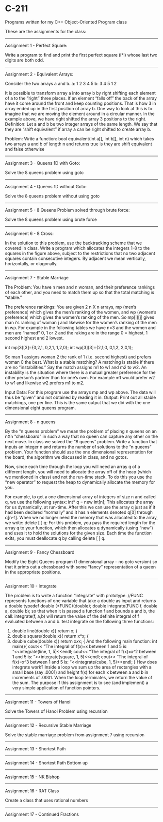 # C-211
Programs written for my C++ Object-Oriented Program class

These are the assignments for the class:

____________________________________________________________________
Assignment 1 - Perfect Square:

Write a program to find and print the first perfect square (i*i) whose last two digits
are both odd.

__________________________________________________________________
Assignment 2 - Equivalent Arrays:

Consider the two arrays a and b.
a: 1 2 3 4 5
b: 3 4 5 1 2

It is possible to transform array a into array b by right shifting each element of a to the “right”
three places. If an element “falls off” the back of the array have it come around the front and
keep counting positions. That is how 3 in array ended up in the first position of array b. One
way to look at this is to imagine that we are moving the element around in a circular manner.
In the example above, we have right shifted the array 3 positions to the right.
Definition: Let a and b be two integer arrays of the same length. We say that they are “shift
equivalent” if array a can be right shifted to create array b.

Problem:
Write a function: bool equivalent(int a[], int b[], int n)
which takes two arrays a and b of length n and returns true is they are shift equivalent and false
otherwise

__________________________________________________________________
Assignment 3 - Queens 1D with Goto:

Solve the 8 queens problem using goto

__________________________________________________________________
Assignment 4 - Queens 1D without Goto:

Solve the 8 queens problem without using goto

__________________________________________________________________
Assignment 5 - 8 Queens Problem solved through brute force:

Solve the 8 queens problem using brute force 
__________________________________________________________________
Assignment 6 - 8 Cross:

In the solution to this problem, use the backtracking scheme that we covered in class.
Write a program which allocates the integers 1-8 to the squares in the figure above, subject to
the restrictions that no two adjacent squares contain consecutive integers.
By adjacent we mean vertically, horizontally, or diagonally.

__________________________________________________________________
Assignment 7 - Stable Marriage

The Problem:
You have n men and n woman, and their preference rankings of each other, and you need
to match them up so that the total matching is “stable.”

The preference rankings:
You are given 2 n X n arrays, mp (men’s preference) which gives the men’s ranking of the
women, and wp (women’s preference) which gives the women’s ranking of the men.
So mp[i][j] gives man i's ranking of woman j and likewise for the women’s ranking of the men in
wp.
For example in the following tables we have n=3 and the women and men are “named” 0, 1 or 2
and the raking are in the range 0 = highest, 1 second highest and 2 lowest.

int mp[3][3]={0,2,1,
0,2,1,
1,2,0};
int wp[3][3]={2,1,0,
0,1,2,
2,0,1};

So man 1 assigns woman 2 the rank of 1 (i.e. second highest) and prefers woman 0 the best.
What is a stable matching?
A matching is stable if there are no “instabilities.” Say the match assigns m1 to w1 and m2 to
w2. An instability is the situation where there is a mutual greater preference for the other person’s
partner than for one’s own. For example m1 would prefer w2 to w1 and likewise w2 prefers m1
to m2.

Input Data:
For this program use the arrays mp and wp above. The data will thus be “given” and not obtained
by reading it in.
Output:
Print out all stable matchings, one per line. This is the same output that we did with the one
dimensional eight queens program.

__________________________________________________________________
Assignment 8 - n queens

By the “n queens problem” we mean the problem of placing n queens on an nXn “chessboard”
in such a way that no queen can capture any other on the next move. In class we solved the “8
queens” problem.
Write a function that inputs an integer n and returns the number of solutions to the “n
queens” problem. Your function should use the one dimensional representation for the board,
the algorithm we discussed in class, and no gotos.

Now, since each time through the loop you will need an array q of a different length, you will
need to allocate the array off of the heap (which we mentioned in class) and not the run-time
stack. To do this you use the “new operator” to request the heap to dynamically allocate the
memory for you.

For example, to get a one dimensional array of integers of size n and called q, we use the
following syntax:
int* q = new int[n];
This allocates the array for us dynamically, at run-time. After this we can use the array q just
as if it had been declared “normally” and it has n elements denoted q[0] through q[n-1].
When we no longer need the memory that was allocated to the array, we write:
delete [ ] q;
For this problem, you pass the required length for the array q to your function, which then
allocates q dynamically (using “new”) and uses it to hold the solutions for the given size. Each
time the function exits, you must deallocate q by calling delete [ ] q. 
__________________________________________________________________
Assignment 9 - Fancy Chessboard

Modify the Eight Queens program (1 dimensional array – no goto version) so that it prints out a
chessboard with some “fancy” representation of a queen in the appropriate positions.
__________________________________________________________________
Assignment 10 - Integrate 

The problem is to write a function “integrate” with prototype:
//FUNC represents functions of one variable that take a double as input and returns a double
typedef double (*FUNC)(double);
double integrate(FUNC f, double a, double b);
so that when it is passed a function f and bounds a and b, the call:
integrate(f, a,b) will return the value of the definite integral of f evaluated between a and b.
test integrate on the following three functions:
1. double line(double x){
return x;
 {
2. double square(double x){
return x*x;
 {
3. double cube(double x){
return x*x*x;
 {
And the following main function:
int main(){
cout<< “The integral of f(x)=x between 1 and 5 is: “<<integrate(line, 1, 5)<<endl;
cout<< “The integral of f(x)=x^2 between 1 and 5 is: “<<integrate(square, 1, 5)<<endl;
cout<< “The integral of f(x)=x^3 between 1 and 5 is: “<<integrate(cube, 1, 5)<<endl;
}
How does integrate work?
Inside a loop we sum up the area of rectangles with a small base (say .0001) and height f(x) for
each x between a and b in increments of .0001.
When the loop terminates, we return the value of the sum.
The purpose if this assignment is to see (and implement) a very simple application of function
pointers. 
__________________________________________________________________
Assignment 11 - Towers of Hanoi

Solve the Towers of Hanoi Problem using recursion
__________________________________________________________________
Assignment 12 - Recursive Stable Marriage

Solve the stable marriage problem from assignment 7 using recursion
__________________________________________________________________
Assignment 13 - Shortest Path

__________________________________________________________________
Assignment 14 - Shortest Path Bottom up


__________________________________________________________________
Assignment 15 - NK Bishop


__________________________________________________________________
Assignment 16 - RAT Class

Create a class that uses rational numbers
__________________________________________________________________
Assignment 17 - Continued Fractions



